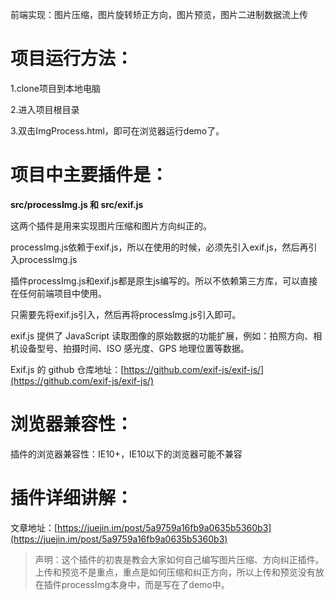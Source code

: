 前端实现：图片压缩，图片旋转矫正方向，图片预览，图片二进制数据流上传

# 项目运行方法：
 1.clone项目到本地电脑
 
 2.进入项目根目录
 
 3.双击ImgProcess.html，即可在浏览器运行demo了。

# 项目中主要插件是：
 <b>src/processImg.js 和 src/exif.js</b>

 这两个插件是用来实现图片压缩和图片方向纠正的。
 
 processImg.js依赖于exif.js，所以在使用的时候，必须先引入exif.js，然后再引入processImg.js
 
 插件processImg.js和exif.js都是原生js编写的。所以不依赖第三方库，可以直接在任何前端项目中使用。
 
 只需要先将exif.js引入，然后再将processImg.js引入即可。

 exif.js 提供了 JavaScript 读取图像的原始数据的功能扩展，例如：拍照方向、相机设备型号、拍摄时间、ISO 感光度、GPS 地理位置等数据。

 Exif.js 的 github 仓库地址：[https://github.com/exif-js/exif-js/](https://github.com/exif-js/exif-js/)

# 浏览器兼容性：
 插件的浏览器兼容性：IE10+，IE10以下的浏览器可能不兼容

# 插件详细讲解：
 文章地址：[https://juejin.im/post/5a9759a16fb9a0635b5360b3](https://juejin.im/post/5a9759a16fb9a0635b5360b3)

> 声明：这个插件的初衷是教会大家如何自己编写图片压缩、方向纠正插件。上传和预览不是重点，重点是如何压缩和纠正方向，所以上传和预览没有放在插件processImg本身中，而是写在了demo中。
